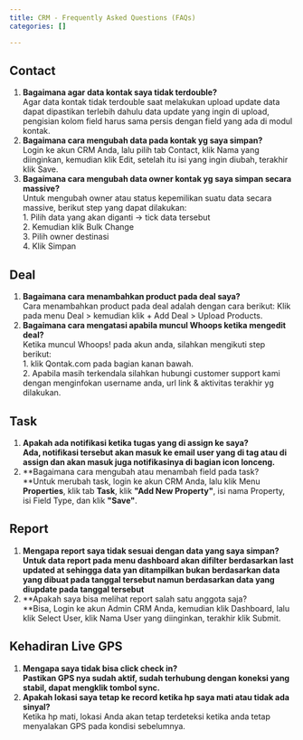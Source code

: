 ```yaml
---
title: CRM - Frequently Asked Questions (FAQs)
categories: []

---
```

## **Contact**

1. **Bagaimana agar data kontak saya tidak terdouble?**  
   Agar data kontak tidak terdouble saat melakukan upload update data dapat dipastikan terlebih dahulu data update yang ingin di upload, pengisian kolom field harus sama persis dengan field yang ada di modul kontak.
2. **Bagaimana cara mengubah data pada kontak yg saya simpan?**  
   Login ke akun CRM Anda, lalu pilih tab Contact, klik Nama yang diinginkan, kemudian klik Edit, setelah itu isi yang ingin diubah, terakhir klik Save.
3. **Bagaimana cara mengubah data owner kontak yg saya simpan secara massive?**  
   Untuk mengubah owner atau status kepemilikan suatu data secara massive, berikut step yang dapat dilakukan:    
   1\. Pilih data yang akan diganti -> tick data tersebut  
   2\. Kemudian klik Bulk Change  
   3\. Pilih owner destinasi  
   4\. Klik Simpan

## **Deal**

1. **Bagaimana cara menambahkan product pada deal saya?**  
   Cara menambahkan product pada deal adalah dengan cara berikut: Klik pada menu Deal > kemudian klik + Add Deal > Upload Products.
2. **Bagaimana cara mengatasi apabila muncul Whoops ketika mengedit deal?**  
   Ketika muncul Whoops! pada akun anda, silahkan mengikuti step berikut:   
   1\. klik Qontak.com pada bagian kanan bawah.  
   2\. Apabila masih terkendala silahkan hubungi customer support kami dengan menginfokan username anda, url link & aktivitas terakhir yg dilakukan.

## **Task**

1. **Apakah ada notifikasi ketika tugas yang di assign ke saya?  
   **Ada, notifikasi tersebut akan masuk ke email user yang di tag atau di assign dan akan masuk juga notifikasinya di bagian icon lonceng.****
2. **Bagaimana cara mengubah atau menambah field pada task?  
   **Untuk merubah task, login ke akun CRM Anda, lalu klik Menu **Properties**, klik tab **Task**, klik **"Add New Property"**, isi nama Property, isi Field Type, dan klik **"Save"**.

## **Report**

1. **Mengapa report saya tidak sesuai dengan data yang saya simpan?  
   **Untuk data report pada menu dashboard akan difilter berdasarkan last updated at sehingga data yan ditampilkan bukan berdasarkan data yang dibuat pada tanggal tersebut namun berdasarkan data yang diupdate pada tanggal tersebut****
2. **Apakah saya bisa melihat report salah satu anggota saja?  
   **Bisa, Login ke akun Admin CRM Anda, kemudian klik Dashboard, lalu klik Select User, klik Nama User yang diinginkan, terakhir klik Submit.

## **Kehadiran Live GPS**

1. **Mengapa saya tidak bisa click check in?  
   **Pastikan GPS nya sudah aktif, sudah terhubung dengan koneksi yang stabil, dapat mengklik tombol sync.****
2. **Apakah lokasi saya tetap ke record ketika hp saya mati atau tidak ada sinyal?**  
   Ketika hp mati, lokasi Anda akan tetap terdeteksi ketika anda tetap menyalakan GPS pada kondisi sebelumnya.
